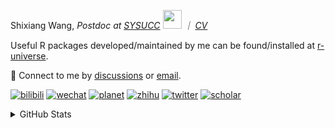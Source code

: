 
<p>Shixiang Wang, <em>Postdoc at <a href="https://sysucc.org.cn/">SYSUCC</a> <img src="https://media.giphy.com/media/WUlplcMpOCEmTGBtBW/giphy.gif" width="30">  ｜ <a href="https://shixiangwang.github.io/cv-shixiang/">CV</a>
</em></p>

Useful R packages developed/maintained by me can be found/installed at [r-universe](https://shixiangwang.r-universe.dev/).

💬 Connect to me by
[discussions](https://github.com/ShixiangWang/self-study/discussions) or [email](mailto:shixiang1994wang@gmail.com). 

[![bilibili](https://img.shields.io/badge/王诗翔-B站-yellow)](https://space.bilibili.com/11553374) [![wechat](https://img.shields.io/badge/王诗翔-微信公众号-important)](https://shixiangwang.github.io/home/logo/qrcode.jpg) [![planet](https://img.shields.io/badge/王诗翔-知识星球-blueviolet)](https://t.zsxq.com/rBqbIei)  [![zhihu](https://img.shields.io/badge/王诗翔-知乎-blue)](https://www.zhihu.com/people/shixiangwang) [![twitter](https://img.shields.io/badge/WangShxiang-twitter-ff69b4)](https://twitter.com/WangShxiang) [![scholar](https://img.shields.io/badge/ShixiangWang-Scholar-00ffff)](https://scholar.google.com/citations?user=FvNp0NkAAAAJ) 

<details>
 
<summary>GitHub Stats</summary>


<!--START_SECTION:waka-->
**🐱 My GitHub Data** 

> 📦 4.5 MB Used in GitHub's Storage 
 > 
> 🏆 95 Contributions in the Year 2024
 > 
> 🚫 Not Opted to Hire
 > 
> 📜 89 Public Repositories 
 > 
> 🔑 27 Private Repositories 
 > 
**I'm an Early 🐤** 

```text
🌞 Morning                2362 commits        ████░░░░░░░░░░░░░░░░░░░░░   16.55 % 
🌆 Daytime                5696 commits        ██████████░░░░░░░░░░░░░░░   39.90 % 
🌃 Evening                5213 commits        █████████░░░░░░░░░░░░░░░░   36.52 % 
🌙 Night                  1005 commits        ██░░░░░░░░░░░░░░░░░░░░░░░   07.04 % 
```
📅 **I'm Most Productive on Wednesday** 

```text
Monday                   2176 commits        ████░░░░░░░░░░░░░░░░░░░░░   15.24 % 
Tuesday                  2428 commits        ████░░░░░░░░░░░░░░░░░░░░░   17.01 % 
Wednesday                2529 commits        ████░░░░░░░░░░░░░░░░░░░░░   17.72 % 
Thursday                 2219 commits        ████░░░░░░░░░░░░░░░░░░░░░   15.54 % 
Friday                   2325 commits        ████░░░░░░░░░░░░░░░░░░░░░   16.29 % 
Saturday                 1117 commits        ██░░░░░░░░░░░░░░░░░░░░░░░   07.82 % 
Sunday                   1482 commits        ███░░░░░░░░░░░░░░░░░░░░░░   10.38 % 
```


**I Mostly Code in R** 

```text
R                        82 repos            █████████████░░░░░░░░░░░░   52.90 % 
Shell                    11 repos            ██░░░░░░░░░░░░░░░░░░░░░░░   07.10 % 
Jupyter Notebook         5 repos             █░░░░░░░░░░░░░░░░░░░░░░░░   03.23 % 
Rust                     4 repos             █░░░░░░░░░░░░░░░░░░░░░░░░   02.58 % 
TypeScript               1 repo              ░░░░░░░░░░░░░░░░░░░░░░░░░   00.65 % 
```




 Last Updated on 16/01/2024 18:48:18 UTC
<!--END_SECTION:waka-->

> These Readme stats are generated using github action [awesome-readme-stats](https://github.com/anmol098/waka-readme-stats)

-----

**NOTE: Top languages does not indicate my skill level or anything like that. It is just a metric of which languages have been hosted by me on GitHub based on the usage across repositories.**

</details>
